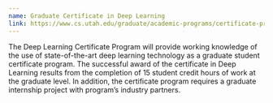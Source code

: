 ```yaml
---
name: Graduate Certificate in Deep Learning
link: https://www.cs.utah.edu/graduate/academic-programs/certificate-programs/graduate-certificate-in-deep-learning/
---
```


The Deep Learning Certificate Program will provide working knowledge of the use of state-of-the-art deep learning technology as a graduate student certificate program. The successful award of the certificate in Deep Learning results from the completion of 15 student credit hours of work at the graduate level. In addition, the certificate program requires a graduate internship project with program’s industry partners.
